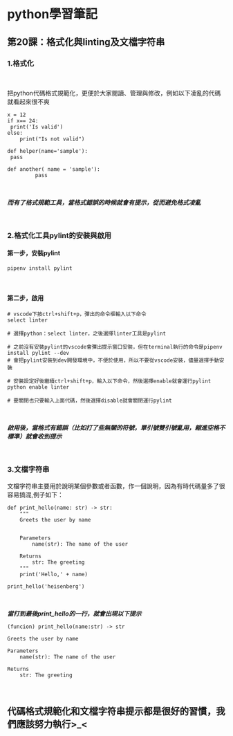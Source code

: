 # python學習筆記

## 第20課：格式化與linting及文檔字符串

### 1.格式化

&nbsp;

把python代碼格式規範化，更便於大家閱讀、管理與修改，例如以下凌亂的代碼就看起來很不爽

```
x = 12
if x== 24:
 print('Is valid')
else:
    print("Is not valid")

def helper(name='sample'):
 pass

def another( name = 'sample'):
         pass
```

&nbsp;

***而有了格式規範工具，當格式錯誤的時候就會有提示，從而避免格式凌亂***

&nbsp;

### 2.格式化工具pylint的安裝與啟用

#### 第一步，安裝pylint

```
pipenv install pylint
```

&nbsp;

#### 第二步，啟用

```
# vscode下按ctrl+shift+p，彈出的命令框輸入以下命令
select linter

# 選擇python：select linter，之後選擇linter工具是pylint

# 之前沒有安裝pylint的vscode會彈出提示窗口安裝，但在terminal執行的命令是pipenv install pylint --dev
# 會把pylint安裝到dev開發環境中，不便於使用，所以不要從vscode安裝，儘量選擇手動安裝

# 安裝設定好後繼續ctrl+shift+p，輸入以下命令，然後選擇enable就會運行pylint
python enable linter

# 要關閉也只要輸入上面代碼，然後選擇disable就會關閉運行pylint
```

&nbsp;

***啟用後，當格式有錯誤（比如打了些無關的符號，單引號雙引號亂用，縮進空格不標準）就會收到提示***

&nbsp;

### 3.文檔字符串

文檔字符串主要用於說明某個參數或者函數，作一個說明，因為有時代碼量多了很容易搞混,例子如下：

```
def print_hello(name: str) -> str:
    """
    Greets the user by name


    Parameters
        name(str): The name of the user

    Returns
        str: The greeting
    """
    print('Hello,' + name)

print_hello('heisenberg')
```

&nbsp;

***當打到最後print_hello的一行，就會出現以下提示***

```
(funcion) print_hello(name:str) -> str

Greets the user by name

Parameters
    name(str): The name of the user

Returns
    str: The greeting
```

&nbsp;

## 代碼格式規範化和文檔字符串提示都是很好的習慣，我們應該努力執行>_<

